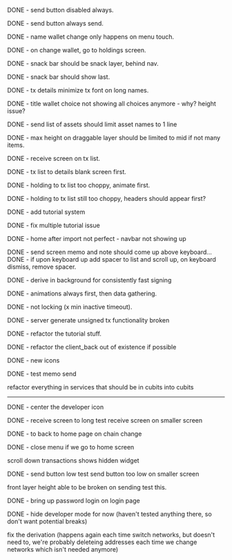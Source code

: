 DONE - send button disabled always.

DONE - send button always send.

DONE - name wallet change only happens on menu touch.

DONE - on change wallet, go to holdings screen.

DONE - snack bar should be snack layer, behind nav.

DONE - snack bar should show last.

DONE - tx details minimize tx font on long names.

DONE - title wallet choice not showing all choices anymore - why? height issue?

DONE - send list of assets should limit asset names to 1 line 

DONE - max height on draggable layer should be limited to mid if not many items.

DONE - receive screen on tx list.

DONE - tx list to details blank screen first.

DONE - holding to tx list too choppy, animate first.

DONE - holding to tx list still too choppy, headers should appear first?

DONE - add tutorial system

DONE - fix multiple tutorial issue

DONE - home after import not perfect - navbar not showing up

DONE - send screen memo and note should come up above keyboard...
DONE -  if upon keyboard up add spacer to list and scroll up, on keyboard dismiss, remove spacer. 

DONE - derive in background for consistently fast signing

DONE - animations always first, then data gathering.

DONE - not locking (x min inactive timeout).

DONE - server generate unsigned tx functionality broken

DONE - refactor the tutorial stuff.

DONE - refactor the client_back out of existence if possible

DONE - new icons

DONE - test memo send 

refactor everything in services that should be in cubits into cubits

---

DONE - center the developer icon

DONE - receive screen to long
test receive screen on smaller screen

DONE - to back to home page on chain change

DONE - close menu if we go to home screen

scroll down transactions shows hidden widget

DONE - send button low
test send button too low on smaller screen

front layer height able to be broken on sending
test this.

DONE - bring up password login on login page

DONE - hide developer mode for now (haven't tested anything there, so don't want potential breaks)

fix the derivation (happens again each time switch networks, but doesn't need to, we're probably deleteing addresses each time we change networks which isn't needed anymore)
